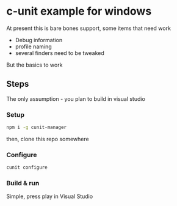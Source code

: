 
# c-unit example for windows

At present this is bare bones support, some items that need work

- Debug information
- profile naming
- several finders need to be tweaked

But the basics to work

## Steps

The only assumption - you plan to build in visual studio

### Setup

```bash
npm i -g cunit-manager
```

then, clone this repo somewhere

### Configure

```bash
cunit configure
```


### Build & run

Simple, press play in Visual Studio
